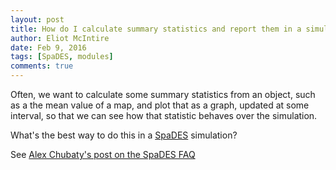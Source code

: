 ```yaml
---
layout: post
title: How do I calculate summary statistics and report them in a simulation?
author: Eliot McIntire
date: Feb 9, 2016
tags: [SpaDES, modules]
comments: true
---
```


Often, we want to calculate some summary statistics from an object, such as a the mean value of a map, and plot that as a graph, updated at some interval, so that we can see how that statistic behaves over the simulation.

What's the best way to do this in a [SpaDES](https://spades.predictiveecology.org/) simulation?

See [Alex Chubaty's post on the SpaDES FAQ](https://github.com/PredictiveEcology/SpaDES/wiki/Summary-statistics-in-simulations)

